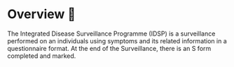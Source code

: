 # Overview 📝

The Integrated Disease Surveillance Programme (IDSP) is a surveillance performed on an individuals using symptoms and its related information in a questionnaire format. At the end of the Surveillance, there is an S form completed and marked.

